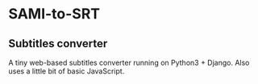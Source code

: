 # SAMI-to-SRT
## Subtitles converter

A tiny web-based subtitles converter running on Python3 + Django.
Also uses a little bit of basic JavaScript.
